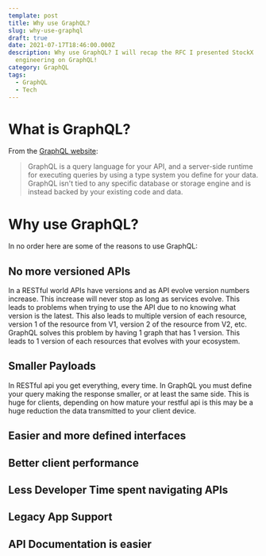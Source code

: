 ```yaml
---
template: post
title: Why use GraphQL?
slug: why-use-graphql
draft: true
date: 2021-07-17T18:46:00.000Z
description: Why use GraphQL? I will recap the RFC I presented StockX
  engineering on GraphQL!
category: GraphQL
tags:
  - GraphQL
  - Tech
---
```

# What is GraphQL?

From the [GraphQL website](https://graphql.org/learn/):

> GraphQL is a query language for your API, and a server-side runtime for executing queries by using a type system you define for your data. GraphQL isn't tied to any specific database or storage engine and is instead backed by your existing code and data.

# Why use GraphQL?

In no order here are some of the reasons to use GraphQL:

## No more versioned APIs

In a RESTful world APIs have versions and as API evolve version numbers increase. This increase will never stop as long as services evolve. This leads to problems when trying to use the API due to no knowing what version is the latest. This also leads to multiple version of each resource, version 1 of the resource from V1, version 2 of the resource from V2, etc. GraphQL solves this problem by having 1 graph that has 1 version. This leads to 1 version of each resources that evolves with your ecosystem. 

## Smaller Payloads

In RESTful api you get everything, every time. In GraphQL you must define your query making the response smaller, or at least the same side. This is huge for clients, depending on how mature your restful api is this may be a huge reduction the data transmitted to your client device.  

## Easier and more defined interfaces



## Better client performance

## Less Developer Time spent navigating APIs

## Legacy App Support

## API Documentation is easier
